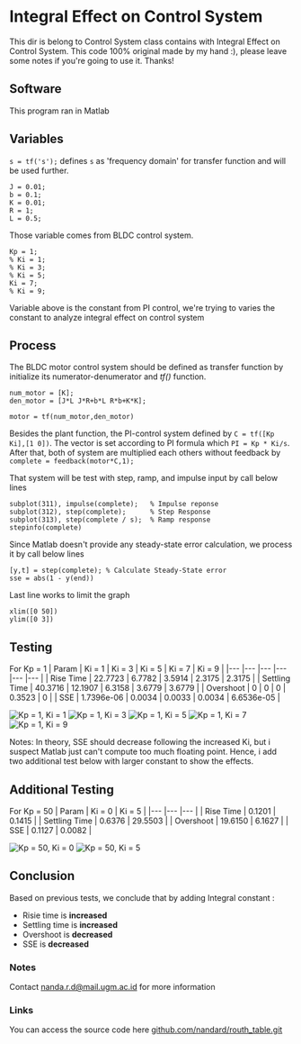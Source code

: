 # Integral Effect on Control System
This dir is belong to Control System class contains with Integral Effect on Control System. This code 100% original made by my hand :), please leave some notes if you're going to use it. Thanks!

## Software
This program ran in Matlab

## Variables
`s = tf('s');` defines `s` as 'frequency domain' for transfer function and will be used further. 
```
J = 0.01;
b = 0.1;
K = 0.01;
R = 1;
L = 0.5;
```
Those variable comes from BLDC control system.
```
Kp = 1;
% Ki = 1;
% Ki = 3;
% Ki = 5;
Ki = 7;
% Ki = 9;
```
Variable above is the constant from PI control, we're trying to varies the constant to analyze integral effect on control system

## Process
The BLDC motor control system should be defined as transfer function by initialize its numerator-denumerator and *tf()* function.
```
num_motor = [K];
den_motor = [J*L J*R+b*L R*b+K*K];

motor = tf(num_motor,den_motor)
```
Besides the plant function, the PI-control system defined by `C = tf([Kp Ki],[1 0])`. The vector is set according to PI formula which `PI = Kp * Ki/s`. After that, both of system are multiplied each others without feedback by `complete = feedback(motor*C,1);`

That system will be test with step, ramp, and impulse input by call below lines
```
subplot(311), impulse(complete);   % Impulse reponse
subplot(312), step(complete);      % Step Response
subplot(313), step(complete / s);  % Ramp response
stepinfo(complete)
```

Since Matlab doesn't provide any steady-state error calculation, we process it by call below lines
```
[y,t] = step(complete); % Calculate Steady-State error
sse = abs(1 - y(end))
```
Last line works to limit the graph
```
xlim([0 50])
ylim([0 3])
```


## Testing 
For Kp = 1
|   Param	|   Ki = 1	|   Ki = 3	|   Ki = 5	|   Ki = 7	|   Ki = 9	|
|---	|---	|---	|---	|---	|---	|
|   Rise Time	|   22.7723	|   6.7782	|   3.5914	|   2.3175	|   2.3175	|
|   Settling Time	|   40.3716	|   12.1907	|   6.3158	|   3.6779	|  3.6779 	|
|   Overshoot	|   0	|   0	|   0	|   0.3523	|   0	|
|   SSE	|   1.7396e-06	|   0.0034	|   0.0033	|   0.0034	|   6.6536e-05	|

![Kp = 1, Ki = 1](https://user-images.githubusercontent.com/77116615/189711219-a3d00c73-0902-4a3f-899c-aca785cf0e6c.png)
![Kp = 1, Ki = 3](https://user-images.githubusercontent.com/77116615/189711238-016657a1-8b3d-4209-8033-192464c00bed.png)
![Kp = 1, Ki = 5](https://user-images.githubusercontent.com/77116615/189711244-acaa9905-21dc-4e80-915e-c628775a6665.png)
![Kp = 1, Ki = 7](https://user-images.githubusercontent.com/77116615/189711248-cdac4205-6511-460d-8eb8-96378564774e.png)
![Kp = 1, Ki = 9](https://user-images.githubusercontent.com/77116615/189711253-c2a2208c-fdb8-4640-b419-b2909250ed0e.png)


Notes: In theory, SSE should decrease following the increased Ki, but i suspect Matlab just can't compute too much floating point. Hence, i add two additional test below with larger constant to show the effects.

## Additional Testing
For Kp = 50
|   Param	|   Ki = 0	|   Ki = 5	|
|---	|---	|---	|
|   Rise Time	|   0.1201	|   0.1415	|
|   Settling Time	|   0.6376	|   29.5503	|
|   Overshoot	|   19.6150	|   6.1627	|
|   SSE	|    0.1127	|   0.0082	|

![Kp = 50, Ki = 0](https://user-images.githubusercontent.com/77116615/189711364-d43497e7-d0f4-4c2d-bdfe-d66c792d7e88.png)
![Kp = 50, Ki = 5](https://user-images.githubusercontent.com/77116615/189711372-33a51860-2c9c-4b43-a01c-f31a7f9de2df.png)


## Conclusion
Based on previous tests, we conclude that by adding Integral constant :
* Risie time is **increased**
* Settling time is **increased**
* Overshoot is **decreased**
* SSE is **decreased**

### Notes
Contact nanda.r.d@mail.ugm.ac.id for more information
### Links
You can access the source code here
[github.com/nandard/routh_table.git](https://github.com/nandard/routh_table.git)
